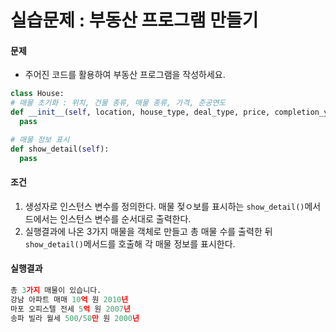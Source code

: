 # 실습문제 : 부동산 프로그램 만들기


#### 문제
- 주어진 코드를 활용하여 부동산 프로그램을 작성하세요.
```python
class House:
# 매물 초기화 : 위치, 건물 종류, 매물 종류, 가격, 준공연도
def __init__(self, location, house_type, deal_type, price, completion_year):
  pass

# 매물 정보 표시
def show_detail(self):
  pass
```

#### 조건
1. 생성자로 인스턴스 변수를 정의한다. 매물 젖ㅇ보를 표시하는 `show_detail()`메서드에서는 인스턴스 변수를 순서대로 출력한다.
2. 실행결과에 나온 3가지 매물을 객체로 만들고 총 매물 수를 출력한 뒤 `show_detail()`메서드를 호출해 각 매물 정보를 표시한다.

#### 실행결과
```python
총 3가지 매물이 있습니다.
강남 아파트 매매 10억 원 2010년
마포 오피스텔 전세 5억 원 2007년
송파 빌라 월세 500/50만 원 2000년
```
